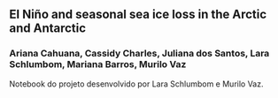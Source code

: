 ## El Niño and seasonal sea ice loss in the Arctic and Antarctic
### Ariana Cahuana, Cassidy Charles, Juliana dos Santos, Lara Schlumbom, Mariana Barros, Murilo Vaz

Notebook do projeto desenvolvido por Lara Schlumbom e Murilo Vaz.
